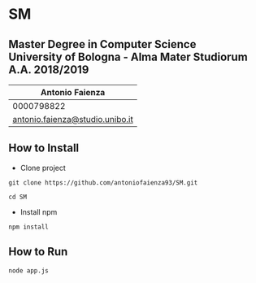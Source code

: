 # SM
## Master Degree in Computer Science <br> University of Bologna - Alma Mater Studiorum <br> A.A. 2018/2019
Antonio Faienza | 
------------ | 
0000798822 | 
antonio.faienza@studio.unibo.it | 


## How to Install
* Clone project 

`git clone https://github.com/antoniofaienza93/SM.git`

`cd SM`

* Install npm 

`npm install`

## How to Run

`node app.js`





